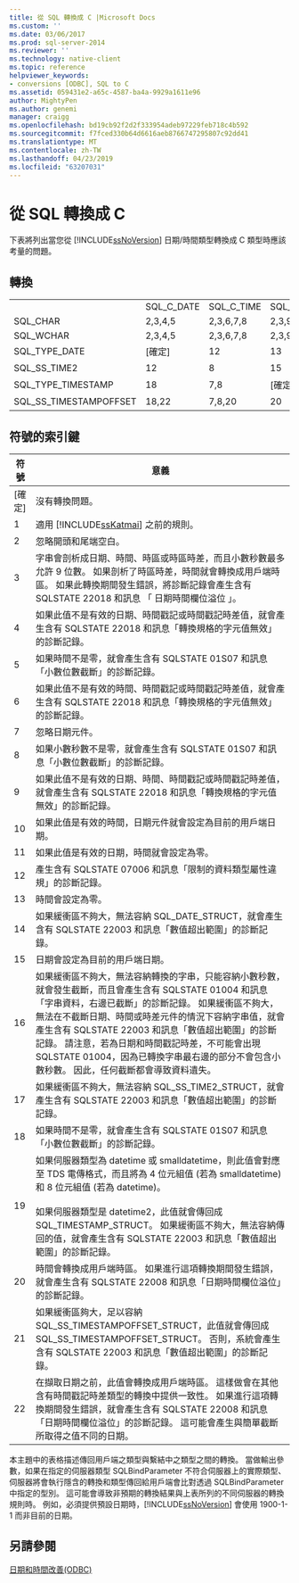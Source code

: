 ```yaml
---
title: 從 SQL 轉換成 C |Microsoft Docs
ms.custom: ''
ms.date: 03/06/2017
ms.prod: sql-server-2014
ms.reviewer: ''
ms.technology: native-client
ms.topic: reference
helpviewer_keywords:
- conversions [ODBC], SQL to C
ms.assetid: 059431e2-a65c-4587-ba4a-9929a1611e96
author: MightyPen
ms.author: genemi
manager: craigg
ms.openlocfilehash: bd19cb92f2d2f333954adeb97229feb718c4b592
ms.sourcegitcommit: f7fced330b64d6616aeb8766747295807c92dd41
ms.translationtype: MT
ms.contentlocale: zh-TW
ms.lasthandoff: 04/23/2019
ms.locfileid: "63207031"
---
```

# <a name="conversions-from-sql-to-c"></a>從 SQL 轉換成 C
  下表將列出當您從 [!INCLUDE[ssNoVersion](../../includes/ssnoversion-md.md)] 日期/時間類型轉換成 C 類型時應該考量的問題。  
  
## <a name="conversions"></a>轉換  
  
||||||||||  
|-|-|-|-|-|-|-|-|-|  
||SQL_C_DATE|SQL_C_TIME|SQL_C_TIMESTAMP|SQL_C_SS_TIME2|SQL_C_SS_TIMESTAMPOFFSET|SQL_C_BINARY|SQL_C_CHAR|SQL_C_WCHAR|  
|SQL_CHAR|2,3,4,5|2,3,6,7,8|2,3,9,10,11|2,3,6,7|2,3,9,10,11|1|1|1|  
|SQL_WCHAR|2,3,4,5|2,3,6,7,8|2,3,9,10,11|2,3,6,7|2,3,9,10,11|1|1|1|  
|SQL_TYPE_DATE|[確定]|12|13|12|13,23|14|16|16|  
|SQL_SS_TIME2|12|8|15|[確定]|10,23|17|16|16|  
|SQL_TYPE_TIMESTAMP|18|7,8|[確定]|7|23|19|16|16|  
|SQL_SS_TIMESTAMPOFFSET|18,22|7,8,20|20|7,20|[確定]|21|16|16|  
  
## <a name="key-to-symbols"></a>符號的索引鍵  
  
|符號|意義|  
|------------|-------------|  
|[確定]|沒有轉換問題。|  
|1|適用 [!INCLUDE[ssKatmai](../../includes/sskatmai-md.md)] 之前的規則。|  
|2|忽略開頭和尾端空白。|  
|3|字串會剖析成日期、時間、時區或時區時差，而且小數秒數最多允許 9 位數。 如果剖析了時區時差，時間就會轉換成用戶端時區。 如果此轉換期間發生錯誤，將診斷記錄會產生含有 SQLSTATE 22018 和訊息 「 日期時間欄位溢位 」。|  
|4|如果此值不是有效的日期、時間戳記或時間戳記時差值，就會產生含有 SQLSTATE 22018 和訊息「轉換規格的字元值無效」的診斷記錄。|  
|5|如果時間不是零，就會產生含有 SQLSTATE 01S07 和訊息「小數位數截斷」的診斷記錄。|  
|6|如果此值不是有效的時間、時間戳記或時間戳記時差值，就會產生含有 SQLSTATE 22018 和訊息「轉換規格的字元值無效」的診斷記錄。|  
|7|忽略日期元件。|  
|8|如果小數秒數不是零，就會產生含有 SQLSTATE 01S07 和訊息「小數位數截斷」的診斷記錄。|  
|9|如果此值不是有效的日期、時間、時間戳記或時間戳記時差值，就會產生含有 SQLSTATE 22018 和訊息「轉換規格的字元值無效」的診斷記錄。|  
|10|如果此值是有效的時間，日期元件就會設定為目前的用戶端日期。|  
|11|如果此值是有效的日期，時間就會設定為零。|  
|12|產生含有 SQLSTATE 07006 和訊息「限制的資料類型屬性違規」的診斷記錄。|  
|13|時間會設定為零。|  
|14|如果緩衝區不夠大，無法容納 SQL_DATE_STRUCT，就會產生含有 SQLSTATE 22003 和訊息「數值超出範圍」的診斷記錄。|  
|15|日期會設定為目前的用戶端日期。|  
|16|如果緩衝區不夠大，無法容納轉換的字串，只能容納小數秒數，就會發生截斷，而且會產生含有 SQLSTATE 01004 和訊息「字串資料，右邊已截斷」的診斷記錄。 如果緩衝區不夠大，無法在不截斷日期、時間或時差元件的情況下容納字串值，就會產生含有 SQLSTATE 22003 和訊息「數值超出範圍」的診斷記錄。 請注意，若為日期和時間戳記時差，不可能會出現 SQLSTATE 01004，因為已轉換字串最右邊的部分不會包含小數秒數。 因此，任何截斷都會導致資料遺失。|  
|17|如果緩衝區不夠大，無法容納 SQL_SS_TIME2_STRUCT，就會產生含有 SQLSTATE 22003 和訊息「數值超出範圍」的診斷記錄。|  
|18|如果時間不是零，就會產生含有 SQLSTATE 01S07 和訊息「小數位數截斷」的診斷記錄。|  
|19|如果伺服器類型為 datetime 或 smalldatetime，則此值會對應至 TDS 電傳格式，而且將為 4 位元組值 (若為 smalldatetime) 和 8 位元組值 (若為 datetime)。<br /><br /> 如果伺服器類型是 datetime2，此值就會傳回成 SQL_TIMESTAMP_STRUCT。 如果緩衝區不夠大，無法容納傳回的值，就會產生含有 SQLSTATE 22003 和訊息「數值超出範圍」的診斷記錄。|  
|20|時間會轉換成用戶端時區。 如果進行這項轉換期間發生錯誤，就會產生含有 SQLSTATE 22008 和訊息「日期時間欄位溢位」的診斷記錄。|  
|21|如果緩衝區夠大，足以容納 SQL_SS_TIMESTAMPOFFSET_STRUCT，此值就會傳回成 SQL_SS_TIMESTAMPOFFSET_STRUCT。 否則，系統會產生含有 SQLSTATE 22003 和訊息「數值超出範圍」的診斷記錄。|  
|22|在擷取日期之前，此值會轉換成用戶端時區。 這樣做會在其他含有時間戳記時差類型的轉換中提供一致性。 如果進行這項轉換期間發生錯誤，就會產生含有 SQLSTATE 22008 和訊息「日期時間欄位溢位」的診斷記錄。 這可能會產生與簡單截斷所取得之值不同的日期。|  
  
 本主題中的表格描述傳回用戶端之類型與繫結中之類型之間的轉換。 當做輸出參數，如果在指定的伺服器類型 SQLBindParameter 不符合伺服器上的實際類型、 伺服器將會執行隱含的轉換和類型傳回給用戶端會比對透過 SQLBindParameter 中指定的型別。 這可能會導致非預期的轉換結果與上表所列的不同伺服器的轉換規則時。 例如，必須提供預設日期時，[!INCLUDE[ssNoVersion](../../includes/ssnoversion-md.md)] 會使用 1900-1-1 而非目前的日期。  
  
## <a name="see-also"></a>另請參閱  
 [日期和時間改善&#40;ODBC&#41;](date-and-time-improvements-odbc.md)  
  
  
